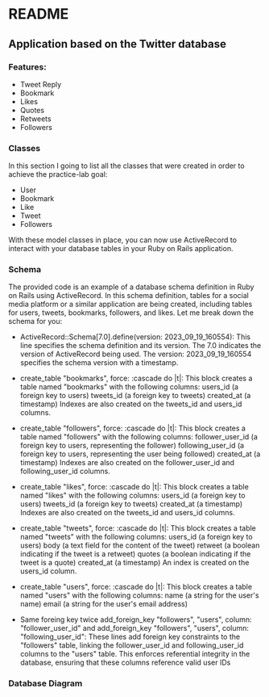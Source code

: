 # README

## Application based on the Twitter database

### Features:

* Tweet Reply
* Bookmark
* Likes
* Quotes
* Retweets
* Followers

### Classes

In this section I going to list all the classes that were created in order to achieve the practice-lab goal:

* User
* Bookmark
* Like
* Tweet
* Followers

With these model classes in place, you can now use ActiveRecord to interact with your database tables in your Ruby on Rails application. 

### Schema

The provided code is an example of a database schema definition in Ruby on Rails using ActiveRecord. In this schema definition, tables for a social media platform or a similar application are being created, including tables for users, tweets, bookmarks, followers, and likes. Let me break down the schema for you:

* ActiveRecord::Schema[7.0].define(version: 2023_09_19_160554):
    This line specifies the schema definition and its version. The 7.0 indicates the version of ActiveRecord being used. The version: 2023_09_19_160554 specifies the schema version with a timestamp.

* create_table "bookmarks", force: :cascade do |t|:
    This block creates a table named "bookmarks" with the following columns:
        users_id (a foreign key to users)
        tweets_id (a foreign key to tweets)
        created_at (a timestamp)
    Indexes are also created on the tweets_id and users_id columns.

* create_table "followers", force: :cascade do |t|:
    This block creates a table named "followers" with the following columns:
        follower_user_id (a foreign key to users, representing the follower)
        following_user_id (a foreign key to users, representing the user being followed)
        created_at (a timestamp)
    Indexes are also created on the follower_user_id and following_user_id columns.

* create_table "likes", force: :cascade do |t|:
    This block creates a table named "likes" with the following columns:
        users_id (a foreign key to users)
        tweets_id (a foreign key to tweets)
        created_at (a timestamp)
    Indexes are also created on the tweets_id and users_id columns.

* create_table "tweets", force: :cascade do |t|:
    This block creates a table named "tweets" with the following columns:
        users_id (a foreign key to users)
        body (a text field for the content of the tweet)
        retweet (a boolean indicating if the tweet is a retweet)
        quotes (a boolean indicating if the tweet is a quote)
        created_at (a timestamp)
    An index is created on the users_id column.

* create_table "users", force: :cascade do |t|:
    This block creates a table named "users" with the following columns:
        name (a string for the user's name)
        email (a string for the user's email address)

* Same foreing key twice
add_foreign_key "followers", "users", column: "follower_user_id" and      add_foreign_key "followers", "users", column: "following_user_id":
    These lines add foreign key constraints to the "followers" table, linking the follower_user_id and following_user_id columns to the "users" table. This enforces referential integrity in the database, ensuring that these columns reference valid user IDs

### Database Diagram

